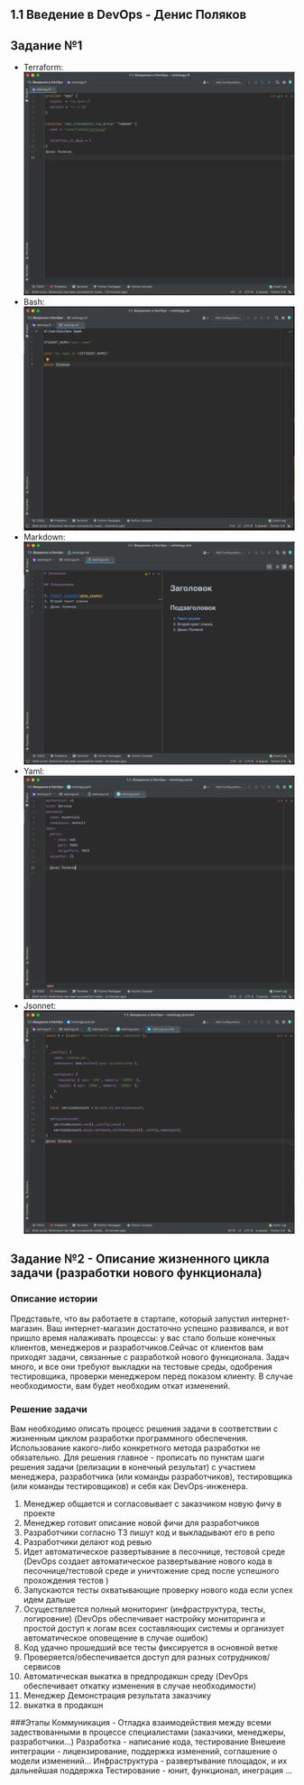 ## 1.1 Введение в DevOps - Денис Поляков

## Задание №1
- Terraform: ![Терраформ](img/Terraform.png)
- Bash: ![bahs](img/bash.png)
- Markdown: ![markdown](img/markdown.png)
- Yaml: ![Yaml](img/Yaml.png)
- Jsonnet: ![Jsonnet](img/Jsonnet.png)

## Задание №2 - Описание жизненного цикла задачи (разработки нового функционала)

### Описание истории

Представьте, что вы работаете в стартапе, который запустил интернет-магазин. Ваш интернет-магазин достаточно успешно развивался, и вот пришло время налаживать процессы: у вас стало больше конечных клиентов, менеджеров и разработчиков.Сейчас от клиентов вам приходят задачи, связанные с разработкой нового функционала. Задач много, и все они требуют выкладки на тестовые среды, одобрения тестировщика, проверки менеджером перед показом клиенту. В случае необходимости, вам будет необходим откат изменений. 

### Решение задачи

Вам необходимо описать процесс решения задачи в соответствии с жизненным циклом разработки программного обеспечения. Использование какого-либо конкретного метода разработки не обязательно. Для решения главное - прописать по пунктам шаги решения задачи (релизации в конечный результат) с участием менеджера, разработчика (или команды разработчиков), тестировщика (или команды тестировщиков) и себя как DevOps-инженера. 

1. Менеджер общается и согласовывает с заказчиком новую фичу в проекте
2. Менеджер готовит описание новой фичи для разработчиков
3. Разработчики согласно ТЗ пишут код и выкладывают его в репо
4. Разработчики делают код ревью
5. Идет автоматическое развертывание в песочнице, тестовой среде (DevOps создает автоматическое развертывание нового кода в песочнице/тестовой среде и уничтожение сред после успешного прохождения тестов )
6. Запускаются тесты охватывающие проверку нового кода если успех идем дальше
7. Осуществляется полный мониторинг (инфраструктура, тесты, логировние) (DevOps обеспечивает настройку мониторинга и простой доступ к логам всех составляющих системы и организует автоматическое оповещение в случае ошибок)
8. Код удачно прошедший все тесты фиксируется в основной ветке
9. Проверяется/обеспечивается доступ для разных сотрудников/сервисов
10. Автоматическая выкатка в предпродакшн среду (DevOps обеспечивает откатку изменения в случае необходимости)
11. Менеджер Демонстрация результата заказчику
12. выкатка в продакшн

###Этапы
Коммуникация - Отладка взаимодействия между всеми задествованными в процессе специалистами (заказчики, менеджеры, разработчики...)
Разработка  - написание кода, тестирование
Внешеие интеграции - лицензирование, поддержка изменений, соглашение о модели изменений...
Инфраструктура - развертывание площадок, и их дальнейшая поддержка
Тестирование - юнит, функционал, инеграция ...
